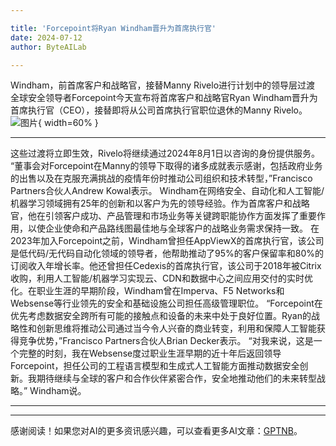 ```yaml
---

title: 'Forcepoint将Ryan Windham晋升为首席执行官'
date: 2024-07-12
author: ByteAILab

---
```


Windham，前首席客户和战略官，接替Manny Rivelo进行计划中的领导层过渡
全球安全领导者Forcepoint今天宣布将首席客户和战略官Ryan Windham晋升为首席执行官（CEO），接替即将从公司首席执行官职位退休的Manny Rivelo。![图片](https://ai-techpark.com/wp-content/uploads/2024/07/Forcepoint-960x540.jpg){ width=60% }

---
这些过渡将立即生效，Rivelo将继续通过2024年8月1日以咨询的身份提供服务。
“董事会对Forcepoint在Manny的领导下取得的诸多成就表示感谢，包括政府业务的出售以及在克服充满挑战的疫情年份时推动公司组织和技术转型，”Francisco Partners合伙人Andrew Kowal表示。
Windham在网络安全、自动化和人工智能/机器学习领域拥有25年的创新和以客户为先的领导经验。作为首席客户和战略官，他在引领客户成功、产品管理和市场业务等关键跨职能协作方面发挥了重要作用，以使企业使命和产品路线图最佳地与全球客户的战略业务需求保持一致。
在2023年加入Forcepoint之前，Windham曾担任AppViewX的首席执行官，该公司是低代码/无代码自动化领域的领导者，他帮助推动了95%的客户保留率和80%的订阅收入年增长率。他还曾担任Cedexis的首席执行官，该公司于2018年被Citrix收购，利用人工智能/机器学习实现云、CDN和数据中心之间应用交付的实时优化。在职业生涯的早期阶段，Windham曾在Imperva、F5 Networks和Websense等行业领先的安全和基础设施公司担任高级管理职位。
“Forcepoint在优先考虑数据安全跨所有可能的接触点和设备的未来中处于良好位置。Ryan的战略性和创新思维将推动公司通过当今令人兴奋的商业转变，利用和保障人工智能获得竞争优势，”Francisco Partners合伙人Brian Decker表示。
“对我来说，这是一个完整的时刻，我在Websense度过职业生涯早期的近十年后返回领导Forcepoint，担任公司的工程语言模型和生成式人工智能方面推动数据安全创新。我期待继续与全球的客户和合作伙伴紧密合作，安全地推动他们的未来转型战略。” Windham说。

---
---
感谢阅读！如果您对AI的更多资讯感兴趣，可以查看更多AI文章：[GPTNB](https://gptnb.com)。